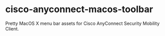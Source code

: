 # cisco-anyconnect-macos-toolbar
Pretty MacOS X menu bar assets for Cisco AnyConnect Security Mobility Client.
